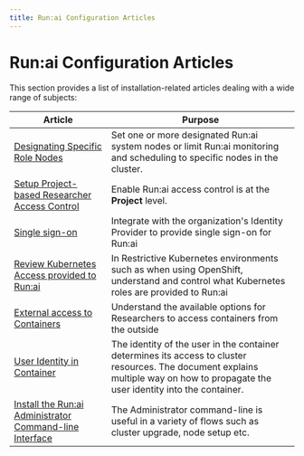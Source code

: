 ```yaml
---
title: Run:ai Configuration Articles
---
```


# Run:ai Configuration Articles

This section provides a list of installation-related articles dealing with a wide range of subjects:

|     Article                                             |  Purpose  |
|---------------------------------------------------------|-----------|
| [Designating Specific Role Nodes](node-roles.md) | Set one or more designated Run:ai system nodes or limit Run:ai monitoring and scheduling to specific nodes in the cluster. |
| [Setup Project-based Researcher Access Control](../authentication/researcher-authentication.md) | Enable  Run:ai access control is at the __Project__ level. | 
| [Single sign-on](../authentication/sso.md) | Integrate with the organization's Identity Provider to provide single sign-on for Run:ai | 
| [Review Kubernetes Access provided to Run:ai](access-roles.md)     | In Restrictive Kubernetes environments such as when using OpenShift, understand and control what Kubernetes roles are provided to Run:ai | 
| [External access to Containers](allow-external-access-to-containers.md) | Understand the available options for Researchers to access containers from the outside | 
| [User Identity in Container](non-root-containers.md) | The identity of the user in the container determines its access to cluster resources. The document explains multiple way on how to propagate the user identity into the container. |
| [Install the Run:ai Administrator Command-line Interface](cli-admin-install.md) | The Administrator command-line is useful in a variety of flows such as cluster upgrade, node setup etc. | 

